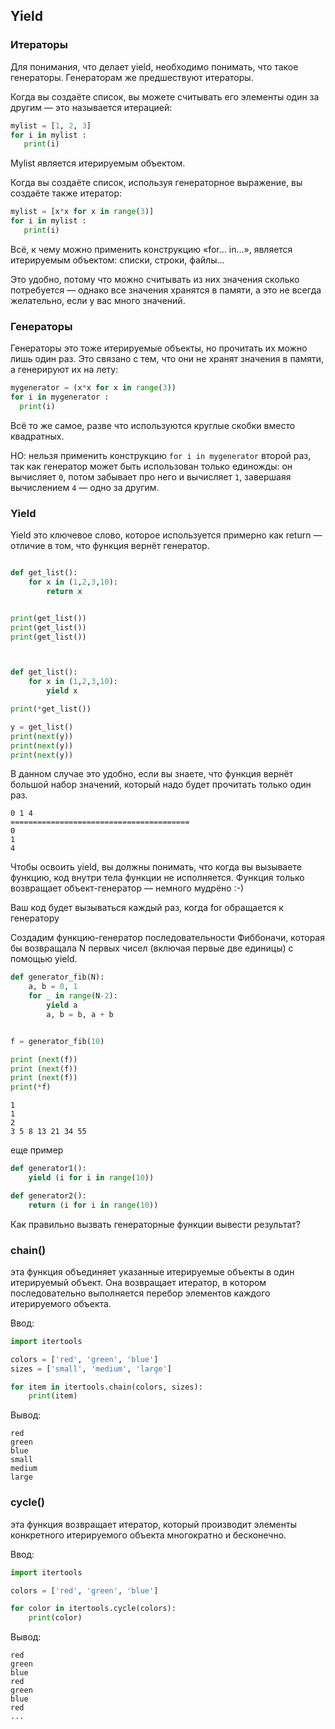 ## Yield

### Итераторы

Для понимания, что делает yield, необходимо понимать, что такое генераторы.
Генераторам же предшествуют итераторы.

Когда вы создаёте список, вы можете считывать его элементы один за другим — это называется итерацией:

```python
mylist = [1, 2, 3]
for i in mylist :
   print(i)
```

Mylist является итерируемым объектом.

Когда вы создаёте список, используя генераторное выражение, вы создаёте также итератор:

```python
mylist = [x*x for x in range(3)]
for i in mylist :
   print(i)
```

Всё, к чему можно применить конструкцию «for… in...», является итерируемым объектом: списки, строки, файлы… 

Это удобно, потому что можно считывать из них значения сколько потребуется — однако все значения хранятся в памяти, а это не всегда желательно, если у вас много значений.

### Генераторы

Генераторы это тоже итерируемые объекты, но прочитать их можно лишь один раз. Это связано с тем, что они не хранят значения в памяти, а генерируют их на лету:


```python
mygenerator = (x*x for x in range(3))
for i in mygenerator :
  print(i)
```

Всё то же самое, разве что используются круглые скобки вместо квадратных. 

НО: нельзя применить конструкцию `for i in mygenerator` второй раз, так как генератор может быть использован только единожды: он вычисляет `0`, потом забывает про него и вычисляет `1`, завершаяя вычислением `4` — одно за другим.


### Yield

Yield это ключевое слово, которое используется примерно как return — отличие в том, что функция вернёт генератор.


```python

def get_list():
    for x in (1,2,3,10):
        return x


print(get_list())
print(get_list())
print(get_list())



def get_list():
    for x in (1,2,3,10):
        yield x

print(*get_list())

y = get_list()
print(next(y))
print(next(y))
print(next(y))

```

В данном случае  это удобно, если вы знаете, что функция вернёт большой набор значений, который надо будет прочитать только один раз.

```
0 1 4
========================================
0
1
4
```

Чтобы освоить yield, вы должны понимать, что когда вы вызываете функцию, код внутри тела функции не исполняется. Функция только возвращает объект-генератор — немного мудрёно :-)

Ваш код будет вызываться каждый раз, когда for обращается к генератору

Создадим  функцию-генератор последовательности Фиббоначи, которая бы возвращала N первых чисел (включая первые две единицы) с помощью yield.


```python
def generator_fib(N):
    a, b = 0, 1
    for _ in range(N-2):
        yield a
        a, b = b, a + b


f = generator_fib(10)

print (next(f))
print (next(f))
print (next(f))
print(*f)

```

```
1
1
2
3 5 8 13 21 34 55
```

еще пример 
```python
def generator1():
    yield (i for i in range(10))

def generator2():
    return (i for i in range(10))
```

Как правильно вызвать генераторные функции вывести результат?

### chain()

эта функция объединяет указанные итерируемые объекты в один итерируемый объект. 
Она возвращает итератор, в котором последовательно выполняется перебор элементов каждого итерируемого объекта.

Ввод:
```python
import itertools

colors = ['red', 'green', 'blue']
sizes = ['small', 'medium', 'large']

for item in itertools.chain(colors, sizes):
    print(item)
```


Вывод:
```
red
green
blue
small
medium
large
```


### cycle()

эта функция возвращает итератор, который производит элементы конкретного итерируемого объекта многократно и бесконечно.

Ввод:
```python
import itertools

colors = ['red', 'green', 'blue']

for color in itertools.cycle(colors):
    print(color)
```
Вывод:
```
red
green
blue
red
green
blue
red
...
```